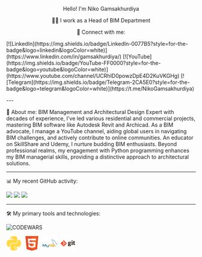 <p align="center"> Hello! I'm Niko Gamsakhurdiya </p>

<p align="center"> 👨‍💻 I work as a Head of BIM Department </p>

<p align="center"> 🔗 Connect with me: </p>

<p align="center"> 
  <div>
    [![LinkedIn](https://img.shields.io/badge/LinkedIn-0077B5?style=for-the-badge&logo=linkedin&logoColor=white)](https://www.linkedin.com/in/gamsakhurdiya/)
    [![YouTube](https://img.shields.io/badge/YouTube-FF0000?style=for-the-badge&logo=youtube&logoColor=white)](https://www.youtube.com/channel/UCRhID0powzDpE4D2KuVKGHg)
    [![Telegram](https://img.shields.io/badge/Telegram-2CA5E0?style=for-the-badge&logo=telegram&logoColor=white)](https://t.me/NikoGamsakhurdiya)
  </div>
</p>
---

💼 About me:
BIM Management and Architectural Design Expert with decades of experience, I've led various residential and commercial projects, mastering BIM software like Autodesk Revit and Archicad. As a BIM advocate, I manage a YouTube channel, aiding global users in navigating BIM challenges, and actively contribute to online communities. An educator on SkillShare and Udemy, I nurture budding BIM enthusiasts. Beyond professional realms, my engagement with Python programming enhances my BIM managerial skills, providing a distinctive approach to architectural solutions.

---

📊 My recent GitHub activity:

![](http://github-profile-summary-cards.vercel.app/api/cards/profile-details?username=eleron96&theme=apprentice)
![](http://github-profile-summary-cards.vercel.app/api/cards/repos-per-language?username=eleron96&theme=apprentice)
![](http://github-profile-summary-cards.vercel.app/api/cards/stats?username=eleron96&theme=apprentice)

---

🛠 My primary tools and technologies:

<div>  
  <img src="https://www.codewars.com/users/eleron96/badges/small" title="CODEWARS" alt="CODEWARS"/>&nbsp;
  
  <img src="https://github.com/devicons/devicon/blob/master/icons/python/python-plain.svg" title="PYTHON" alt="PYTHON" width="40" height="40"/>&nbsp;
  <img src="https://github.com/devicons/devicon/blob/master/icons/html5/html5-original.svg" title="HTML5" alt="HTML" width="40" height="40"/>&nbsp;
  <img src="https://github.com/devicons/devicon/blob/master/icons/mysql/mysql-original-wordmark.svg" title="MySQL"  alt="MySQL" width="40" height="40"/>&nbsp;
  <img src="https://github.com/devicons/devicon/blob/master/icons/git/git-original-wordmark.svg" title="Git" alt="Git" width="40" height="40"/>&nbsp;
</div>


